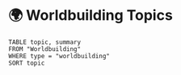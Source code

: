 # 🌍 Worldbuilding Topics

```dataview
TABLE topic, summary
FROM "Worldbuilding"
WHERE type = "worldbuilding"
SORT topic
```
